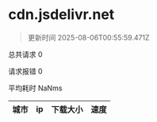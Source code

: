 
  # cdn.jsdelivr.net

  > 更新时间 2025-08-06T00:55:59.471Z
  
  总共请求 0

  请求报错 0

  平均耗时 NaNms

|城市|ip|下载大小|速度|
|-----|----------|---|---|

  